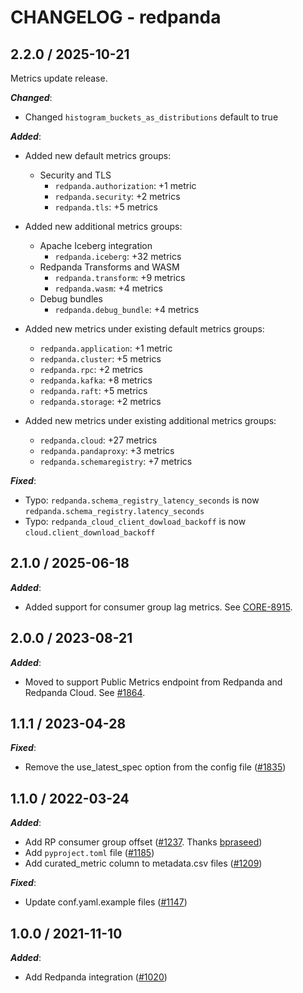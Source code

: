 # CHANGELOG - redpanda

## 2.2.0 / 2025-10-21

Metrics update release.

***Changed***:

* Changed `histogram_buckets_as_distributions` default to true

***Added***:

* Added new default metrics groups:
  * Security and TLS
    * `redpanda.authorization`: +1 metric
    * `redpanda.security`: +2 metrics
    * `redpanda.tls`: +5 metrics

* Added new additional metrics groups:
  * Apache Iceberg integration
    * `redpanda.iceberg`: +32 metrics
  * Redpanda Transforms and WASM
    * `redpanda.transform`: +9 metrics
    * `redpanda.wasm`: +4 metrics
  * Debug bundles
    * `redpanda.debug_bundle`: +4 metrics

* Added new metrics under existing default metrics groups:
  * `redpanda.application`: +1 metric
  * `redpanda.cluster`: +5 metrics
  * `redpanda.rpc`: +2 metrics
  * `redpanda.kafka`: +8 metrics
  * `redpanda.raft`: +5 metrics
  * `redpanda.storage`: +2 metrics

* Added new metrics under existing additional metrics groups:
  * `redpanda.cloud`: +27 metrics
  * `redpanda.pandaproxy`: +3 metrics
  * `redpanda.schemaregistry`: +7 metrics

***Fixed***:

* Typo: `redpanda.schema_registry_latency_seconds` is now `redpanda.schema_registry.latency_seconds`
* Typo: `redpanda_cloud_client_dowload_backoff` is now `cloud.client_download_backoff`

## 2.1.0 / 2025-06-18

***Added***:

* Added support for consumer group lag metrics. See [CORE-8915](https://github.com/redpanda-data/redpanda/pull/25216). 

## 2.0.0 / 2023-08-21

***Added***:

* Moved to support Public Metrics endpoint from Redpanda and Redpanda Cloud. See [#1864](https://github.com/DataDog/integrations-extras/pull/1864).

## 1.1.1 / 2023-04-28

***Fixed***:

* Remove the use_latest_spec option from the config file ([#1835](https://github.com/DataDog/integrations-extras/pull/1835))

## 1.1.0 / 2022-03-24

***Added***:

* Add RP consumer group offset ([#1237](https://github.com/DataDog/integrations-extras/pull/1237). Thanks [bpraseed](https://github.com/bpraseed))
* Add `pyproject.toml` file ([#1185](https://github.com/DataDog/integrations-extras/pull/1185))
* Add curated_metric column to metadata.csv files ([#1209](https://github.com/DataDog/integrations-extras/pull/1209))

***Fixed***:

* Update conf.yaml.example files ([#1147](https://github.com/DataDog/integrations-extras/pull/1147))

## 1.0.0 / 2021-11-10

***Added***:

* Add Redpanda integration ([#1020](https://github.com/DataDog/integrations-extras/pull/1020))
